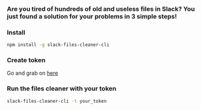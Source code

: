 ### Are you tired of hundreds of old and useless files in Slack? You just found a solution for your problems in 3 simple steps!

### Install
```bash
npm install -g slack-files-cleaner-cli
```
### Create token

Go and grab on [here](https://api.slack.com/docs/oauth-test-tokens)

### Run the files cleaner with your token

```bash
slack-files-cleaner-cli -t your_token
```

